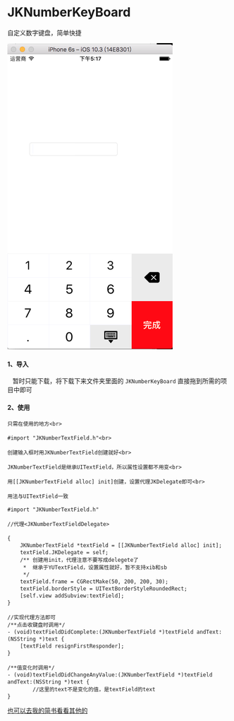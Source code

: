 # JKNumberKeyBoard
自定义数字键盘，简单快捷

![image](https://github.com/JKshared92/JKNumberKeyBoard/blob/master/image/%E5%B1%8F%E5%B9%95%E5%BF%AB%E7%85%A7%202017-06-22%2017.17.01.png?raw=true)

#### 1、导入
    暂时只能下载，将下载下来文件夹里面的 `JKNumberKeyBoard` 直接拖到所需的项目中即可
    
#### 2、使用
    只需在使用的地方<br>

    #import "JKNumberTextField.h"<br>

    创建输入框时用JKNumberTextField创建就好<br>

    JKNumberTextField是继承UITextField，所以属性设置都不用变<br>

    用[[JKNumberTextField alloc] init]创建，设置代理JKDelegate即可<br>

    用法与UITextField一致

```
#import "JKNumberTextField.h"

//代理<JKNumberTextFieldDelegate>

{
    JKNumberTextField *textField = [[JKNumberTextField alloc] init];
    textField.JKDelegate = self;
    /** 创建用init，代理注意不要写成delegete了
     *  继承于YUTextField，设置属性就好，暂不支持xib和sb
     */
    textField.frame = CGRectMake(50, 200, 200, 30);
    textField.borderStyle = UITextBorderStyleRoundedRect;
    [self.view addSubview:textField];
}

//实现代理方法即可
/**点击收键盘时调用*/
- (void)textFieldDidComplete:(JKNumberTextField *)textField andText:(NSString *)text {
    [textField resignFirstResponder];
}

/**值变化时调用*/
- (void)textFieldDidChangeAnyValue:(JKNumberTextField *)textField andText:(NSString *)text {
        //这里的text不是变化的值，是textField的text
}
```

[也可以去我的简书看看其他的](http://www.jianshu.com/u/0fe61ffab4c2) 
